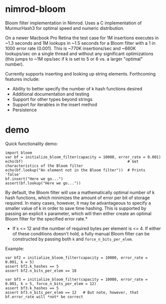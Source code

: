 nimrod-bloom
============

Bloom filter implementation in Nimrod. Uses a C implementation of MurmurHash3 for optimal speed and numeric distribution.

On a newer Macbook Pro Retina the test case for 1M insertions executes in ~1.3 seconds and 1M lookups in ~1.5 seconds for a Bloom filter with a 1 in 1000 error rate (0.001). This is ~770K insertions/sec and ~660K lookups/sec on a single thread and without any significant optimizations (this jumps to ~1M ops/sec if k is set to 5 or 6 vs. a larger "optimal" number).


Currently supports inserting and looking up string elements. Forthcoming features include:
* Ability to better specify the number of k hash functions desired
* Additional documentation and testing
* Support for other types beyond strings
* Support for iterables in the insert method
* Persistence


demo
====
Quick functionality demo:
```
import bloom
var bf = initialize_bloom_filter(capacity = 10000, error_rate = 0.001)
echo(bf)  											   # Get characteristics of the Bloom filter
echo(bf.lookup("An element not in the Bloom filter"))  # Prints 'false'
bf.insert("Here we go...")
assert(bf.lookup("Here we go..."))
```


By default, the Bloom filter will use a mathematically optimal number of k hash functions, which minimizes the amount of error per bit of storage required. In many cases, however, it may be advantageous to specify a smaller value of k in order to save time hashing. This is supported by passing an explicit `k` parameter, which will then either create an optimal Bloom filter for the specified error rate.*

* If `k` <= 12 and the number of required bytes per element is <= 4. If either of these conditions doesn't hold, a fully manual Bloom filter can be constructed by passing both `k` and `force_n_bits_per_elem`.

Example:
```
var bf2 = initialize_bloom_filter(capacity = 10000, error_rate = 0.001, k = 5)
assert bf2.k_hashes == 5
assert bf2.n_bits_per_elem == 18

var bf3 = initialize_bloom_filter(capacity = 10000, error_rate = 0.001, k = 5, force_n_bits_per_elem = 12)
assert bf3.k_hashes == 5
assert bf3.n_bits_per_elem == 12   # But note, however, that bf.error_rate will *not* be correct
```
